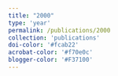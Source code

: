```yaml
---
title: "2000"
type: 'year'
permalink: /publications/2000
collection: 'publications'
doi-color: '#fcab22'
acrobat-color: '#f70e0c'
blogger-color: '#F37100'
---
```

